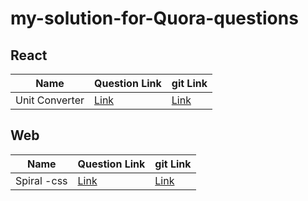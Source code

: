 # my-solution-for-Quora-questions

## React

| Name           | Question Link                                | git Link                                                                                      |
| -------------- | -------------------------------------------- | --------------------------------------------------------------------------------------------- |
| Unit Converter | [Link](https://quera.org/problemset/109568/) | [Link](https://github.com/sajjad-10/my-solution-for-Quora-questions/tree/main/unit-converter) |

## Web

| Name        | Question Link                               | git Link                                                                                                      |
| ----------- | ------------------------------------------- | ------------------------------------------------------------------------------------------------------------- |
| Spiral -css | [Link](https://quera.org/problemset/82518/) | [Link](https://github.com/sajjad-10/my-solution-for-Quora-questions/tree/main/Flex-box-layout-styling-Spiral) |
